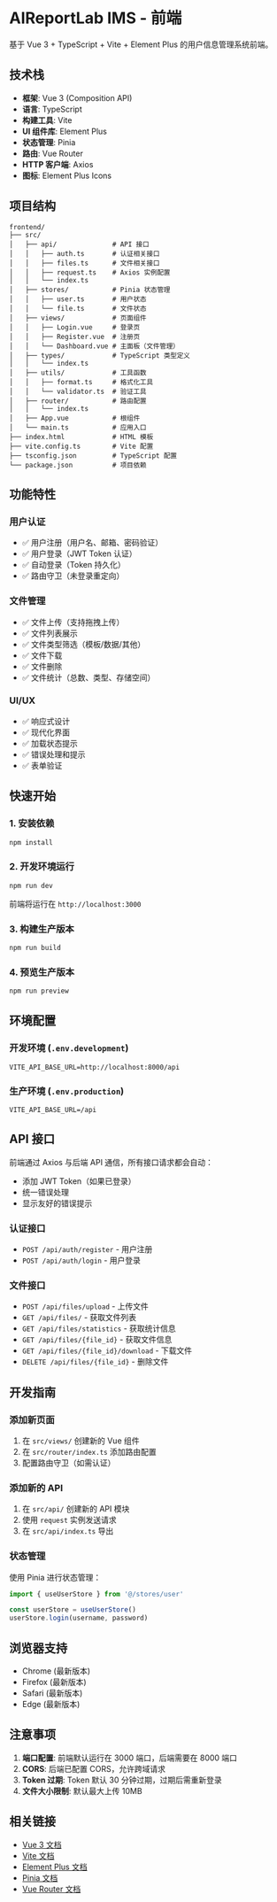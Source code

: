 # AIReportLab IMS - 前端

基于 Vue 3 + TypeScript + Vite + Element Plus 的用户信息管理系统前端。

## 技术栈

- **框架**: Vue 3 (Composition API)
- **语言**: TypeScript
- **构建工具**: Vite
- **UI 组件库**: Element Plus
- **状态管理**: Pinia
- **路由**: Vue Router
- **HTTP 客户端**: Axios
- **图标**: Element Plus Icons

## 项目结构

```
frontend/
├── src/
│   ├── api/              # API 接口
│   │   ├── auth.ts       # 认证相关接口
│   │   ├── files.ts      # 文件相关接口
│   │   ├── request.ts    # Axios 实例配置
│   │   └── index.ts
│   ├── stores/           # Pinia 状态管理
│   │   ├── user.ts       # 用户状态
│   │   └── file.ts       # 文件状态
│   ├── views/            # 页面组件
│   │   ├── Login.vue     # 登录页
│   │   ├── Register.vue  # 注册页
│   │   └── Dashboard.vue # 主面板（文件管理）
│   ├── types/            # TypeScript 类型定义
│   │   └── index.ts
│   ├── utils/            # 工具函数
│   │   ├── format.ts     # 格式化工具
│   │   └── validator.ts  # 验证工具
│   ├── router/           # 路由配置
│   │   └── index.ts
│   ├── App.vue           # 根组件
│   └── main.ts           # 应用入口
├── index.html            # HTML 模板
├── vite.config.ts        # Vite 配置
├── tsconfig.json         # TypeScript 配置
└── package.json          # 项目依赖

```

## 功能特性

### 用户认证
- ✅ 用户注册（用户名、邮箱、密码验证）
- ✅ 用户登录（JWT Token 认证）
- ✅ 自动登录（Token 持久化）
- ✅ 路由守卫（未登录重定向）

### 文件管理
- ✅ 文件上传（支持拖拽上传）
- ✅ 文件列表展示
- ✅ 文件类型筛选（模板/数据/其他）
- ✅ 文件下载
- ✅ 文件删除
- ✅ 文件统计（总数、类型、存储空间）

### UI/UX
- ✅ 响应式设计
- ✅ 现代化界面
- ✅ 加载状态提示
- ✅ 错误处理和提示
- ✅ 表单验证

## 快速开始

### 1. 安装依赖

```bash
npm install
```

### 2. 开发环境运行

```bash
npm run dev
```

前端将运行在 `http://localhost:3000`

### 3. 构建生产版本

```bash
npm run build
```

### 4. 预览生产版本

```bash
npm run preview
```

## 环境配置

### 开发环境 (`.env.development`)
```
VITE_API_BASE_URL=http://localhost:8000/api
```

### 生产环境 (`.env.production`)
```
VITE_API_BASE_URL=/api
```

## API 接口

前端通过 Axios 与后端 API 通信，所有接口请求都会自动：
- 添加 JWT Token（如果已登录）
- 统一错误处理
- 显示友好的错误提示

### 认证接口
- `POST /api/auth/register` - 用户注册
- `POST /api/auth/login` - 用户登录

### 文件接口
- `POST /api/files/upload` - 上传文件
- `GET /api/files/` - 获取文件列表
- `GET /api/files/statistics` - 获取统计信息
- `GET /api/files/{file_id}` - 获取文件信息
- `GET /api/files/{file_id}/download` - 下载文件
- `DELETE /api/files/{file_id}` - 删除文件

## 开发指南

### 添加新页面

1. 在 `src/views/` 创建新的 Vue 组件
2. 在 `src/router/index.ts` 添加路由配置
3. 配置路由守卫（如需认证）

### 添加新的 API

1. 在 `src/api/` 创建新的 API 模块
2. 使用 `request` 实例发送请求
3. 在 `src/api/index.ts` 导出

### 状态管理

使用 Pinia 进行状态管理：
```typescript
import { useUserStore } from '@/stores/user'

const userStore = useUserStore()
userStore.login(username, password)
```

## 浏览器支持

- Chrome (最新版本)
- Firefox (最新版本)
- Safari (最新版本)
- Edge (最新版本)

## 注意事项

1. **端口配置**: 前端默认运行在 3000 端口，后端需要在 8000 端口
2. **CORS**: 后端已配置 CORS，允许跨域请求
3. **Token 过期**: Token 默认 30 分钟过期，过期后需重新登录
4. **文件大小限制**: 默认最大上传 10MB

## 相关链接

- [Vue 3 文档](https://cn.vuejs.org/)
- [Vite 文档](https://cn.vitejs.dev/)
- [Element Plus 文档](https://element-plus.org/zh-CN/)
- [Pinia 文档](https://pinia.vuejs.org/zh/)
- [Vue Router 文档](https://router.vuejs.org/zh/)
